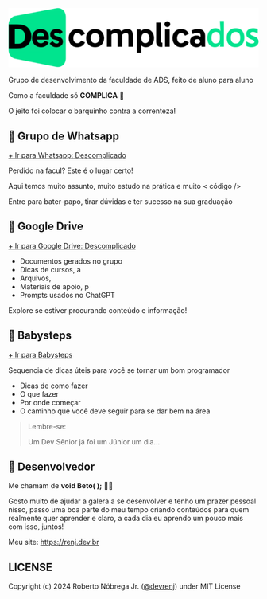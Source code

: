 ![Logo Descomplicados](./src/img/LogoDescomplicados.png)

Grupo de desenvolvimento da faculdade de ADS, feito de aluno para aluno

Como a faculdade só **COMPLICA** 🤡

O jeito foi colocar o barquinho contra a correnteza!

## 🔹 Grupo de Whatsapp

[+ Ir para Whatsapp: Descomplicado](./src/redir/redir-grupo.html)

Perdido na facul? Este é o lugar certo!

Aqui temos muito assunto, muito estudo na prática e muito < código />

Entre para bater-papo, tirar dúvidas e ter sucesso na sua graduação


## 🔹 Google Drive

[+ Ir para Google Drive: Descomplicado](./src/redir/redir-drive.html)

- Documentos gerados no grupo
- Dicas de cursos, a
- Arquivos, 
- Materiais de apoio, p
- Prompts usados no ChatGPT

Explore se estiver procurando conteúdo e informação!

## 🔹 Babysteps

[+ Ir para Babysteps](./src/redir/redir-babysteps.html)

Sequencia de dicas úteis para você se tornar um bom programador
- Dicas de como fazer 
- O que fazer
- Por onde começar
- O caminho que você deve seguir para se dar bem na área

> Lembre-se:
> 
> Um Dev Sênior já foi um Júnior um dia...

## 🔹 Desenvolvedor

Me chamam de **void Beto( );** 👨‍💻

Gosto muito de ajudar a galera a se desenvolver e tenho um prazer pessoal nisso, passo uma boa parte do meu tempo criando conteúdos para quem realmente quer aprender e claro, a cada dia eu aprendo um pouco mais com isso, juntos!

Meu site: https://renj.dev.br

## LICENSE

Copyright (c) 2024 Roberto Nóbrega Jr. ([@devrenj](https://www.github.com/devrenj)) under MIT License